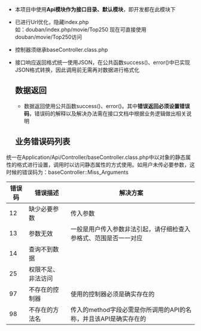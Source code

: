 - 本项目中使用**Api模块作为接口目录、默认模块**，即开发都在此模块下  
- 已进行Url优化，隐藏index.php    
如：douban/index.php/movie/Top250  现在可直接使用douban/movie/Top250访问
- 控制器须继承baseController.class.php 
- 接口响应返回格式统一使用JSON，在公共函数success()、error()中已实现JSON格式转换，因此调用前无需再对数据进行格式化

  
  
  ## 数据返回
  -  数据返回使用公共函数success()、error()。其中**错误返回必须设置错误码**，错误码的解释以及解决办法需在接口文档中根据业务逻辑做出相关说明
   
  
  ## 业务错误码列表
统一在Application/Api/Controller/baseController.class.php中以对象的静态属性的格式进行设置，调用时以访问静态属性的方式使用。如用户未传必要参数，这时候的错误码为：baseController::Miss_Arguments

错误码  | 错误描述 | 解决方案
---|---|--
12 | 缺少必要参数 | 传入参数
13 | 参数无效|一般是用户传入参数非法引起，请仔细检查入参格式、范围是否一一对应
14|查询不到数据|
25|权限不足、非法访问|
97|不存在的控制器|使用的控制器必须是确实存在的
98|不存在的方法名|传入的method字段必需是你所调用的API的名称，并且该API是确实存在的



 

  